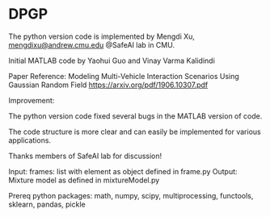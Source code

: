 # DPGP
The python version code is implemented by Mengdi Xu, mengdixu@andrew.cmu.edu @SafeAI lab in CMU.


Initial MATLAB code by Yaohui Guo and Vinay Varma Kalidindi

Paper Reference:
Modeling Multi-Vehicle Interaction Scenarios Using Gaussian Random Field
https://arxiv.org/pdf/1906.10307.pdf


Improvement:

The python version code fixed several bugs in the MATLAB version of code.

The code structure is more clear and can easily be implemented for various applications.

Thanks members of SafeAI lab for discussion!

Input:
frames: list with element as object defined in frame.py
Output:
Mixture model as defined in mixtureModel.py

Prereq python packages:
math, numpy, scipy, multiprocessing, functools, sklearn, pandas, pickle
